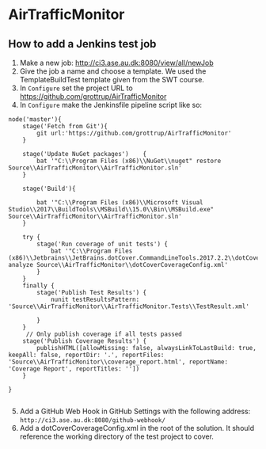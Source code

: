 # AirTrafficMonitor

## How to add a Jenkins test job

1. Make a new job: http://ci3.ase.au.dk:8080/view/all/newJob
2. Give the job a name and choose a template. We used the TemplateBuildTest template given from the SWT course.
3. In `Configure` set the project URL to https://github.com/grottrup/AirTrafficMonitor
4. In `Configure` make the Jenkinsfile pipeline script like so:


``` Jenkinsfile
node('master'){
    stage('Fetch from Git'){
        git url:'https://github.com/grottrup/AirTrafficMonitor'
    }
    
    stage('Update NuGet packages')    {
        bat '"C:\\Program Files (x86)\\NuGet\\nuget" restore Source\\AirTrafficMonitor\\AirTrafficMonitor.sln'
    }
    
    stage('Build'){
    
        bat '"C:\\Program Files (x86)\\Microsoft Visual Studio\\2017\\BuildTools\\MSBuild\\15.0\\Bin\\MSBuild.exe" Source\\AirTrafficMonitor\\AirTrafficMonitor.sln'
    }
    
    try {
        stage('Run coverage of unit tests') {
            bat '"C:\\Program Files (x86)\\Jetbrains\\JetBrains.dotCover.CommandLineTools.2017.2.2\\dotCover.exe" analyze Source\\AirTrafficMonitor\\dotCoverCoverageConfig.xml'
        }
    }
    finally {
        stage('Publish Test Results') {
            nunit testResultsPattern: 'Source\\AirTrafficMonitor\\AirTrafficMonitor.Tests\\TestResult.xml'

        }
    }
     // Only publish coverage if all tests passed
    stage('Publish Coverage Results') {
        publishHTML([allowMissing: false, alwaysLinkToLastBuild: true, keepAll: false, reportDir: '.', reportFiles: 'Source\\AirTrafficMonitor\\coverage_report.html', reportName: 'Coverage Report', reportTitles: ''])
    }
    
}


```

5. Add a GitHub Web Hook in GitHub Settings with the following address: `http://ci3.ase.au.dk:8080/github-webhook/`
6. Add a dotCoverCoverageConfig.xml in the root of the solution. It should reference the working directory of the test project to cover.
